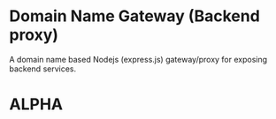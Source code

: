 # Domain Name Gateway (Backend proxy)

A domain name based Nodejs (express.js) gateway/proxy for exposing backend services.

# ALPHA
